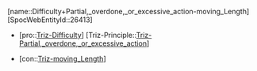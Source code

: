 ﻿---
type: TrizContradiction
aliases:
- Difficulty+Partial,_overdone,_or_excessive_action-moving_Length
license: CC BY-SA 4.0
copyright: https://github.com/SpocWeb
IsDeleted: false
IsReadOnly: false
Confidential: public
tags: 
- Triz/Contradiction
---
[name::Difficulty+Partial,_overdone,_or_excessive_action-moving_Length]
[SpocWebEntityId::26413]
+ [pro::[Triz-Difficulty](tech/Triz/Parameter/Triz-Difficulty.md)]
[Triz-Principle::[Triz-Partial,_overdone,_or_excessive_action](tech/Triz/Principle/Triz-Partial,_overdone,_or_excessive_action.md)]
- [con::[Triz-moving_Length](tech/Triz/Parameter/Triz-moving_Length.md)]

